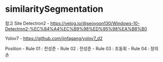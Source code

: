# similaritySegmentation

참고 Site
Detectron2
    - https://velog.io/@seoyoon130/Windows-10-Detectron2-%EC%84%A4%EC%B9%98%ED%95%98%EA%B8%B0

Yolov7
    - https://github.com/jinfagang/yolov7_d2
    
Position
    - Rule 01 : 전성준
    - Rule 02 : 전성준
    - Rule 03 : 조동휘
    - Rule 04 : 정의손
